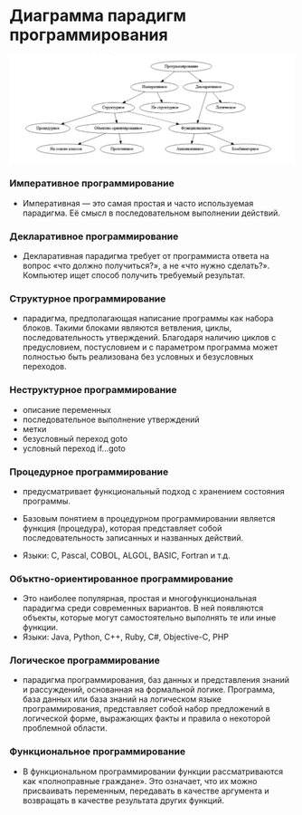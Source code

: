 # Диаграмма парадигм программирования

![img.png](img.png)

### Императивное программирование

- Императивная — это самая простая и часто используемая парадигма. Её смысл в последовательном выполнении действий.

### Декларативное программирование

- Декларативная парадигма требует от программиста ответа на вопрос «что должно получиться?», а не «что нужно сделать?». Компьютер ищет способ получить требуемый результат.

### Структурное программирование

- парадигма, предполагающая написание программы как набора блоков. Такими блоками являются ветвления, циклы, последовательность утверждений. Благодаря наличию циклов с предусловием, постусловием и с параметром программа может полностью быть реализована без условных и безусловных переходов.

### Неструктурное программирование
- описание переменных
- последовательное выполнение утверждений
- метки
- безусловный переход goto
- условный переход if...goto

### Процедурное программирование

- предусматривает функциональный подход с хранением состояния программы.

- Базовым понятием в процедурном программировании является функция (процедура), которая представляет собой последовательность записанных и названных действий.
- Языки: C, Pascal, COBOL, ALGOL, BASIC, Fortran и т.д.

### Объктно-ориентированное программирование

- Это наиболее популярная, простая и многофункциональная парадигма среди современных вариантов. В ней появляются объекты, которые могут самостоятельно выполнять те или иные функции.
- Языки: Java, Python, C++, Ruby, C#, Objective-C, PHP

### Логическое программирование
- парадигма программирования, баз данных и представления знаний и рассуждений, основанная на формальной логике. Программа, база данных или база знаний на логическом языке программирования, представляет собой набор предложений в логической форме, выражающих факты и правила о некоторой проблемной области.

### Функциональное программирование

- В функциональном программировании функции рассматриваются как «полноправные граждане». Это означает, что их можно присваивать переменным, передавать в качестве аргумента и возвращать в качестве результата других функций. 